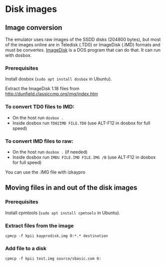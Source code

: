# Disk images

## Image conversion
The emulator uses raw images of the SSDD disks (204800 bytes), but most of the images online are in Teledisk (.TD0) or ImageDisk (.IMD) formats and must be convertes. [ImageDisk](http://dunfield.classiccmp.org/img/index.htm) is a DOS program that can do that. It can run with dosbox.

### Prerequisites
Install dosbox (`sudo apt install dosbox` in Ubuntu).

Extract the ImageDisk 1.18 files from http://dunfield.classiccmp.org/img/index.htm

### To convert TD0 files to IMD:

- On the host run `dosbox .`
- Inside dosbox run `TD02IMD FILE.TD0` (use ALT-F12 in dosbox for full speed)

### To convert IMD files to raw:

- On the host run `dosbox .` (if needed)
- Inside dosbox run `IMDU FILE.IMD FILE.IMG /B` (use ALT-F12 in dosbox for full speed)

You can use the .IMG file with izkaypro 

## Moving files in and out of the disk images

### Prerequisites
Install cpmtools (`sudo apt install cpmtools` in Ubuntu).

### Extract files from the image
`cpmcp -f kpii kayprodisk.img 0:*.* destination`

### Add file to a disk
`cpmcp -f kpii test.img source/sbasic.com 0:`
